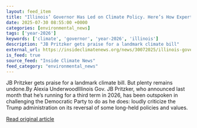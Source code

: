 ```yaml
---
layout: feed_item
title: "Illinois’ Governor Has Led on Climate Policy. Here’s How Experts Assess His Work So Far"
date: 2025-07-30 08:55:00 +0000
categories: [environmental_news]
tags: ['year-2026']
keywords: ['climate', 'governor', 'year-2026', 'illinois']
description: "JB Pritzker gets praise for a landmark climate bill"
external_url: https://insideclimatenews.org/news/30072025/illinois-governor-jb-pritzker-climate-policy/
is_feed: true
source_feed: "Inside Climate News"
feed_category: "environmental_news"
---
```


JB Pritzker gets praise for a landmark climate bill. But plenty remains undone.By Alexia UnderwoodIllinois Gov. JB Pritzker, who announced last month that he’s running for a third term in 2026, has been outspoken in challenging the Democratic Party to do as he does: loudly criticize the Trump administration on its reversal of some long-held policies and values.&nbsp;

[Read original article](https://insideclimatenews.org/news/30072025/illinois-governor-jb-pritzker-climate-policy/)
